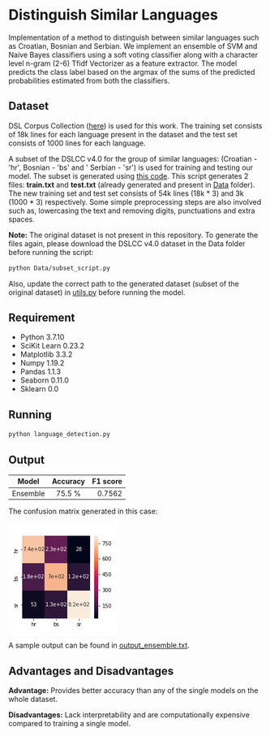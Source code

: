 # Distinguish Similar Languages

Implementation of a method to distinguish between similar languages such as Croatian, Bosnian and Serbian. 
We implement an ensemble of SVM and Naive Bayes classifiers using a soft voting classifier along with a character level n-gram (2-6) Tfidf Vectorizer as a feature extractor.
The model predicts the class label based on the argmax of the sums of the predicted probabilities estimated from both the classifiers.

## Dataset
DSL Corpus Collection ([here](http://ttg.uni-saarland.de/resources/DSLCC/)) is used for this work. 
The training set consists of 18k lines for each language present in the dataset and the test set consists of 1000 lines for each language.

A subset of the DSLCC v4.0 for the group of similar languages: (Croatian - 'hr', Bosnian - 'bs' and ' Serbian - 'sr') is used for training and testing our model. 
The subset is generated using [this code](https://github.com/debanjali05/Distinguish_Similar_Languages/blob/master/Data/subset_script.py). 
This script generates 2 files: **train.txt** and **test.txt** (already generated and present in [Data](https://github.com/debanjali05/Distinguish_Similar_Languages/tree/master/Data) folder). 
The new training set and test set consists of 54k lines (18k * 3) and 3k (1000 * 3) respectively. Some simple preprocessing steps are also involved such as, lowercasing the text and removing digits, punctuations and extra spaces.

**Note:**
The original dataset is not present in this repository. To generate the files again, please download the DSLCC v4.0 dataset in the Data folder before running the script:
```bash
python Data/subset_script.py
```
Also, update the correct path to the generated dataset (subset of the original dataset) in [utils.py](https://github.com/debanjali05/Distinguish_Similar_Languages/blob/master/utils.py) before running the model. 

## Requirement
- Python 3.7.10
- SciKit Learn 0.23.2
- Matplotlib 3.3.2
- Numpy 1.19.2
- Pandas 1.1.3
- Seaborn 0.11.0
- Sklearn 0.0

## Running
```bash
python language_detection.py
```

## Output
| Model   |   Accuracy        |  F1 score |
|----------|:-------------:|------:|
| Ensemble |  75.5 % | 0.7562 | 

The confusion matrix generated in this case:

![Confusion Matrix](https://github.com/debanjali05/Distinguish_Similar_Languages/blob/master/sample_output/confusion_matrix_ensemble.png)

A sample output can be found in [output_ensemble.txt](https://github.com/debanjali05/Distinguish_Similar_Languages/blob/master/sample_output/output_ensemble.txt). 

## Advantages and Disadvantages
**Advantage:** Provides better accuracy than any of the single models on the whole dataset.

**Disadvantages:** Lack interpretability and are computationally expensive compared to training a single model.


